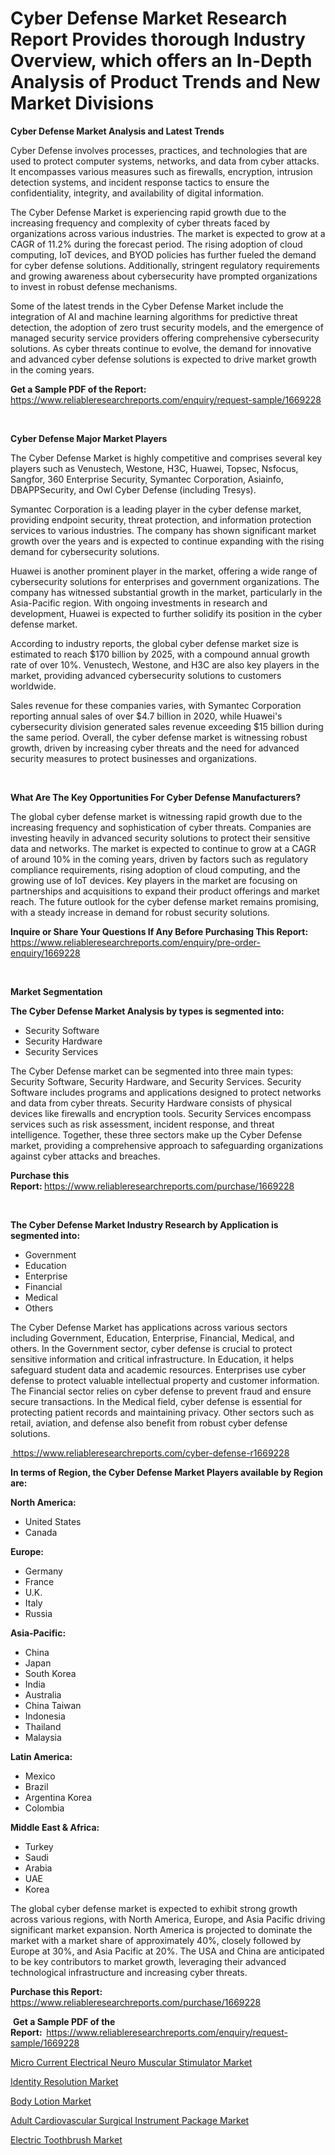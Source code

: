 <p><h1>Cyber Defense Market Research Report Provides thorough Industry Overview, which offers an In-Depth Analysis of Product Trends and New Market Divisions</h1></p><p><strong>Cyber Defense Market Analysis and Latest Trends</strong></p>
<p><p>Cyber Defense involves processes, practices, and technologies that are used to protect computer systems, networks, and data from cyber attacks. It encompasses various measures such as firewalls, encryption, intrusion detection systems, and incident response tactics to ensure the confidentiality, integrity, and availability of digital information.</p><p>The Cyber Defense Market is experiencing rapid growth due to the increasing frequency and complexity of cyber threats faced by organizations across various industries. The market is expected to grow at a CAGR of 11.2% during the forecast period. The rising adoption of cloud computing, IoT devices, and BYOD policies has further fueled the demand for cyber defense solutions. Additionally, stringent regulatory requirements and growing awareness about cybersecurity have prompted organizations to invest in robust defense mechanisms.</p><p>Some of the latest trends in the Cyber Defense Market include the integration of AI and machine learning algorithms for predictive threat detection, the adoption of zero trust security models, and the emergence of managed security service providers offering comprehensive cybersecurity solutions. As cyber threats continue to evolve, the demand for innovative and advanced cyber defense solutions is expected to drive market growth in the coming years.</p></p>
<p><strong>Get a Sample PDF of the Report:&nbsp;</strong> <a href="https://www.reliableresearchreports.com/enquiry/request-sample/1669228">https://www.reliableresearchreports.com/enquiry/request-sample/1669228</a></p>
<p>&nbsp;</p>
<p><strong>Cyber Defense Major Market Players</strong></p>
<p><p>The Cyber Defense Market is highly competitive and comprises several key players such as Venustech, Westone, H3C, Huawei, Topsec, Nsfocus, Sangfor, 360 Enterprise Security, Symantec Corporation, Asiainfo, DBAPPSecurity, and Owl Cyber Defense (including Tresys).</p><p>Symantec Corporation is a leading player in the cyber defense market, providing endpoint security, threat protection, and information protection services to various industries. The company has shown significant market growth over the years and is expected to continue expanding with the rising demand for cybersecurity solutions.</p><p>Huawei is another prominent player in the market, offering a wide range of cybersecurity solutions for enterprises and government organizations. The company has witnessed substantial growth in the market, particularly in the Asia-Pacific region. With ongoing investments in research and development, Huawei is expected to further solidify its position in the cyber defense market.</p><p>According to industry reports, the global cyber defense market size is estimated to reach $170 billion by 2025, with a compound annual growth rate of over 10%. Venustech, Westone, and H3C are also key players in the market, providing advanced cybersecurity solutions to customers worldwide.</p><p>Sales revenue for these companies varies, with Symantec Corporation reporting annual sales of over $4.7 billion in 2020, while Huawei's cybersecurity division generated sales revenue exceeding $15 billion during the same period. Overall, the cyber defense market is witnessing robust growth, driven by increasing cyber threats and the need for advanced security measures to protect businesses and organizations.</p></p>
<p>&nbsp;</p>
<p><strong>What Are The Key Opportunities For Cyber Defense Manufacturers?</strong></p>
<p><p>The global cyber defense market is witnessing rapid growth due to the increasing frequency and sophistication of cyber threats. Companies are investing heavily in advanced security solutions to protect their sensitive data and networks. The market is expected to continue to grow at a CAGR of around 10% in the coming years, driven by factors such as regulatory compliance requirements, rising adoption of cloud computing, and the growing use of IoT devices. Key players in the market are focusing on partnerships and acquisitions to expand their product offerings and market reach. The future outlook for the cyber defense market remains promising, with a steady increase in demand for robust security solutions.</p></p>
<p><strong>Inquire or Share Your Questions If Any Before Purchasing This Report:</strong> <a href="https://www.reliableresearchreports.com/enquiry/pre-order-enquiry/1669228">https://www.reliableresearchreports.com/enquiry/pre-order-enquiry/1669228</a></p>
<p>&nbsp;</p>
<p><strong>Market Segmentation</strong></p>
<p><strong>The Cyber Defense Market Analysis by types is segmented into:</strong></p>
<p><ul><li>Security Software</li><li>Security Hardware</li><li>Security Services</li></ul></p>
<p><p>The Cyber Defense market can be segmented into three main types: Security Software, Security Hardware, and Security Services. Security Software includes programs and applications designed to protect networks and data from cyber threats. Security Hardware consists of physical devices like firewalls and encryption tools. Security Services encompass services such as risk assessment, incident response, and threat intelligence. Together, these three sectors make up the Cyber Defense market, providing a comprehensive approach to safeguarding organizations against cyber attacks and breaches.</p></p>
<p><strong>Purchase this Report:&nbsp;</strong><a href="https://www.reliableresearchreports.com/purchase/1669228">https://www.reliableresearchreports.com/purchase/1669228</a></p>
<p>&nbsp;</p>
<p><strong>The Cyber Defense Market Industry Research by Application is segmented into:</strong></p>
<p><ul><li>Government</li><li>Education</li><li>Enterprise</li><li>Financial</li><li>Medical</li><li>Others</li></ul></p>
<p><p>The Cyber Defense Market has applications across various sectors including Government, Education, Enterprise, Financial, Medical, and others. In the Government sector, cyber defense is crucial to protect sensitive information and critical infrastructure. In Education, it helps safeguard student data and academic resources. Enterprises use cyber defense to protect valuable intellectual property and customer information. The Financial sector relies on cyber defense to prevent fraud and ensure secure transactions. In the Medical field, cyber defense is essential for protecting patient records and maintaining privacy. Other sectors such as retail, aviation, and defense also benefit from robust cyber defense solutions.</p></p>
<p><a href="https://www.reliableresearchreports.com/cyber-defense-r1669228">&nbsp;https://www.reliableresearchreports.com/cyber-defense-r1669228</a></p>
<p><strong>In terms of Region, the Cyber Defense Market Players available by Region are:</strong></p>
<p>
    <p> <strong> North America: </strong>
        <ul>
            <li>United States</li>
            <li>Canada</li>
        </ul>
        </p> 
    <p> <strong> Europe: </strong>
        <ul>
            <li>Germany</li>
            <li>France</li>
            <li>U.K.</li>
            <li>Italy</li>
            <li>Russia</li>
        </ul>
        </p> 
    <p> <strong> Asia-Pacific: </strong>
        <ul>
            <li>China</li>
            <li>Japan</li>
            <li>South Korea</li>
            <li>India</li>
            <li>Australia</li>
            <li>China Taiwan</li>
            <li>Indonesia</li>
            <li>Thailand</li>
            <li>Malaysia</li>
        </ul>
        </p> 
    <p> <strong> Latin America: </strong>
        <ul>
            <li>Mexico</li>
            <li>Brazil</li>
            <li>Argentina Korea</li>
            <li>Colombia</li>
        </ul>
        </p> 
    <p> <strong> Middle East & Africa: </strong>
        <ul>
            <li>Turkey</li>
            <li>Saudi</li>
            <li>Arabia</li>
            <li>UAE</li>
            <li>Korea</li>
        </ul>
    </p>
    </p>
<p><p>The global cyber defense market is expected to exhibit strong growth across various regions, with North America, Europe, and Asia Pacific driving significant market expansion. North America is projected to dominate the market with a market share of approximately 40%, closely followed by Europe at 30%, and Asia Pacific at 20%. The USA and China are anticipated to be key contributors to market growth, leveraging their advanced technological infrastructure and increasing cyber threats.</p></p>
<p><strong>Purchase this Report: </strong><a href="https://www.reliableresearchreports.com/purchase/1669228">https://www.reliableresearchreports.com/purchase/1669228</a></p>
<p>&nbsp;<strong>Get a Sample PDF of the Report:&nbsp;&nbsp;</strong><a href="https://www.reliableresearchreports.com/enquiry/request-sample/1669228">https://www.reliableresearchreports.com/enquiry/request-sample/1669228</a></p>
<p><strong></strong></p>
<p><p><a href="https://www.linkedin.com/pulse/micro-current-electrical-neuro-muscular-stimulator-market-centers-aasvf">Micro Current Electrical Neuro Muscular Stimulator Market</a></p><p><a href="https://github.com/JeanneSawayn2023/Market-Research-Report-List-1/blob/main/identity-resolution-market.md">Identity Resolution Market</a></p><p><a href="https://issuu.com/reportprime-2/docs/body-lotion-market-size-2030.pptx">Body Lotion Market</a></p><p><a href="https://www.linkedin.com/pulse/adult-cardiovascular-surgical-instrument-package-market-xuvoe">Adult Cardiovascular Surgical Instrument Package Market</a></p><p><a href="https://issuu.com/reportprime-2/docs/electric-toothbrush-market-size-2030.pptx">Electric Toothbrush Market</a></p></p>